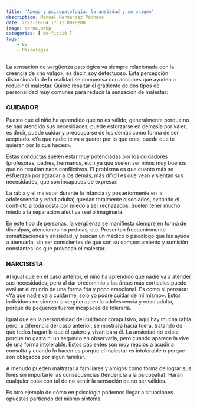 ```yaml
---
title: 'Apego y psicopatología: la ansiedad y su origen'
description: Manuel Hernández Pacheco
date: 2022-10-04 17:11:00+0200
image: berne.webp
categories: [ No-ficció ]
tags:
    - ES
    - Psicologia
---
```


La sensación de vergüenza patológica va siempre relacionada con la creencia de «no valgo», es decir, soy defectuoso. Esta percepción distorsionada de la realidad se compensa con acciones que ayuden a reducir el malestar. Quiero resaltar el gradiente de dos tipos de personalidad muy comunes para reducir la sensación de malestar:

### CUIDADOR

Puesto que el niño ha aprendido que no es válido, generalmente porque no se han atendido sus necesidades, puede esforzarse en demasía por valer; es decir, puede cuidar y preocuparse de los demás como forma de ser aceptado. «Ya que nadie te va a querer por lo que eres, puede que te quieran por lo que haces».

Estas conductas suelen estar muy potenciadas por los cuidadores (profesores, padres, hermanos, etc.) ya que suelen ser niños muy buenos que no resultan nada conflictivos. El problema es que cuanto más se esfuerzan por agradar a los demás, más difícil es que vean y sientan sus necesidades, que son incapaces de expresar.

La rabia y el malestar durante la infancia (y posteriormente en la adolescencia y edad adulta) quedan totalmente disociados, evitando el conflicto a toda costa por miedo a ser rechazados. Suelen tener mucho miedo a la separación afectiva real o imaginaria.

En este tipo de personas, la vergüenza se manifiesta siempre en forma de disculpas, atenciones no pedidas, etc. Presentan frecuentemente somatizaciones y ansiedad, y buscan un médico o psicólogo que les ayude a atenuarla, sin ser conscientes de que son su comportamiento y sumisión constantes los que provocan el malestar.

### NARCISISTA

Al igual que en el caso anterior, el niño ha aprendido que nadie va a atender sus necesidades, pero al dar predominio a las áreas más corticales puede evaluar el mundo de una forma fría y poco emocional. Es como si pensara: «Ya que nadie va a cuidarme, solo yo podré cuidar de mí mismo». Estos individuos no sienten la vergüenza en la adolescencia y edad adulta, porque de pequeños fueron incapaces de tolerarla. 

Igual que en la personalidad del cuidador compulsivo, aquí hay mucha rabia pero, a diferencia del caso anterior, se mostrará hacia fuera, tratando de que todos hagan lo que él quiere y vivan para él. La ansiedad no existe porque no gasta ni un segundo en observarla, pero cuando aparece la vive de una forma intolerable. Estos pacientes son muy reacios a acudir a consulta y cuando lo hacen es porque el malestar es intolerable o porque son obligados por algún familiar.

A menudo pueden maltratar a familiares y amigos como forma de lograr sus fines sin importarle las consecuencias (tendencia a la psicopatía). Harán cualquier cosa con tal de no sentir la sensación de no ser válidos.

Es otro ejemplo de cómo en psicología podemos llegar a situaciones opuestas partiendo del mismo síntoma.

